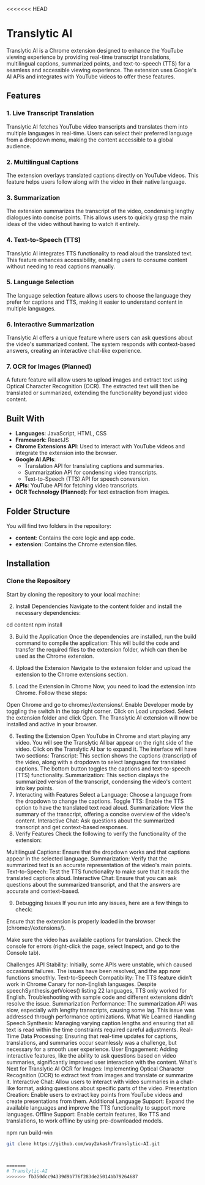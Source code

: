 <<<<<<< HEAD
# Translytic AI

Translytic AI is a Chrome extension designed to enhance the YouTube viewing experience by providing real-time transcript translations, multilingual captions, summarized points, and text-to-speech (TTS) for a seamless and accessible viewing experience. The extension uses Google's AI APIs and integrates with YouTube videos to offer these features.

## Features

### 1. **Live Transcript Translation**
Translytic AI fetches YouTube video transcripts and translates them into multiple languages in real-time. Users can select their preferred language from a dropdown menu, making the content accessible to a global audience.

### 2. **Multilingual Captions**
The extension overlays translated captions directly on YouTube videos. This feature helps users follow along with the video in their native language.

### 3. **Summarization**
The extension summarizes the transcript of the video, condensing lengthy dialogues into concise points. This allows users to quickly grasp the main ideas of the video without having to watch it entirely.

### 4. **Text-to-Speech (TTS)**
Translytic AI integrates TTS functionality to read aloud the translated text. This feature enhances accessibility, enabling users to consume content without needing to read captions manually.

### 5. **Language Selection**
The language selection feature allows users to choose the language they prefer for captions and TTS, making it easier to understand content in multiple languages.

### 6. **Interactive Summarization**
Translytic AI offers a unique feature where users can ask questions about the video's summarized content. The system responds with context-based answers, creating an interactive chat-like experience.

### 7. **OCR for Images (Planned)**
A future feature will allow users to upload images and extract text using Optical Character Recognition (OCR). The extracted text will then be translated or summarized, extending the functionality beyond just video content.

## Built With

- **Languages**: JavaScript, HTML, CSS
- **Framework**: ReactJS
- **Chrome Extensions API**: Used to interact with YouTube videos and integrate the extension into the browser.
- **Google AI APIs**: 
  - Translation API for translating captions and summaries.
  - Summarization API for condensing video transcripts.
  - Text-to-Speech (TTS) API for speech conversion.
- **APIs**: YouTube API for fetching video transcripts.
- **OCR Technology (Planned)**: For text extraction from images.

## Folder Structure

You will find two folders in the repository:

- **content**: Contains the core logic and app code.
- **extension**: Contains the Chrome extension files.

## Installation

### Clone the Repository

Start by cloning the repository to your local machine:

2. Install Dependencies
Navigate to the content folder and install the necessary dependencies:


cd content
npm install

3. Build the Application
Once the dependencies are installed, run the build command to compile the application:
This will build the code and transfer the required files to the extension folder, which can then be used as the Chrome extension.

4. Upload the Extension
Navigate to the extension folder and upload the extension to the Chrome extensions section.

5. Load the Extension in Chrome
Now, you need to load the extension into Chrome. Follow these steps:

Open Chrome and go to chrome://extensions/.
Enable Developer mode by toggling the switch in the top right corner.
Click on Load unpacked.
Select the extension folder and click Open.
The Translytic AI extension will now be installed and active in your browser.

6. Testing the Extension
Open YouTube in Chrome and start playing any video.
You will see the Translytic AI bar appear on the right side of the video.
Click on the Translytic AI bar to expand it. The interface will have two sections:
Transcript: This section shows the captions (transcript) of the video, along with a dropdown to select languages for translated captions.
The bottom button toggles the captions and text-to-speech (TTS) functionality.
Summarization: This section displays the summarized version of the transcript, condensing the video's content into key points.
7. Interacting with Features
Select a Language: Choose a language from the dropdown to change the captions.
Toggle TTS: Enable the TTS option to have the translated text read aloud.
Summarization: View the summary of the transcript, offering a concise overview of the video's content.
Interactive Chat: Ask questions about the summarized transcript and get context-based responses.
8. Verify Features
Check the following to verify the functionality of the extension:

Multilingual Captions: Ensure that the dropdown works and that captions appear in the selected language.
Summarization: Verify that the summarized text is an accurate representation of the video's main points.
Text-to-Speech: Test the TTS functionality to make sure that it reads the translated captions aloud.
Interactive Chat: Ensure that you can ask questions about the summarized transcript, and that the answers are accurate and context-based.

9. Debugging Issues
If you run into any issues, here are a few things to check:

Ensure that the extension is properly loaded in the browser (chrome://extensions/).

Make sure the video has available captions for translation.
Check the console for errors (right-click the page, select Inspect, and go to the Console tab).

Challenges
API Stability: Initially, some APIs were unstable, which caused occasional failures. The issues have been resolved, and the app now functions smoothly.
Text-to-Speech Compatibility: The TTS feature didn’t work in Chrome Canary for non-English languages. Despite speechSynthesis.getVoices() listing 22 languages, TTS only worked for English. Troubleshooting with sample code and different extensions didn’t resolve the issue.
Summarization Performance: The summarization API was slow, especially with lengthy transcripts, causing some lag. This issue was addressed through performance optimizations.
What We Learned
Handling Speech Synthesis: Managing varying caption lengths and ensuring that all text is read within the time constraints required careful adjustments.
Real-Time Data Processing: Ensuring that real-time updates for captions, translations, and summaries occur seamlessly was a challenge, but necessary for a smooth user experience.
User Engagement: Adding interactive features, like the ability to ask questions based on video summaries, significantly improved user interaction with the content.
What's Next for Translytic AI
OCR for Images: Implementing Optical Character Recognition (OCR) to extract text from images and translate or summarize it.
Interactive Chat: Allow users to interact with video summaries in a chat-like format, asking questions about specific parts of the video.
Presentation Creation: Enable users to extract key points from YouTube videos and create presentations from them.
Additional Language Support: Expand the available languages and improve the TTS functionality to support more languages.
Offline Support: Enable certain features, like TTS and translations, to work offline by using pre-downloaded models.

npm run build-win



```bash
git clone https://github.com/way2akash/Translytic-AI.git



=======
# Translytic-AI
>>>>>>> fb350dcc94339d9b776f283de25014bb79264687
